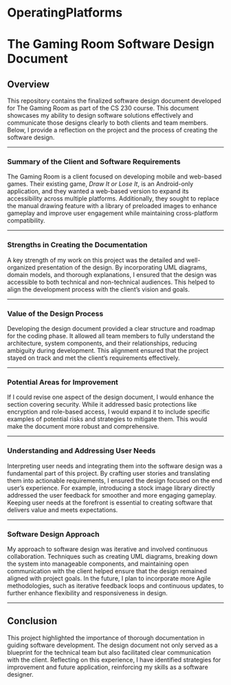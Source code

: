 # OperatingPlatforms

# The Gaming Room Software Design Document

## Overview
This repository contains the finalized software design document developed for The Gaming Room as part of the CS 230 course. This document showcases my ability to design software solutions effectively and communicate those designs clearly to both clients and team members. Below, I provide a reflection on the project and the process of creating the software design.

---

### Summary of the Client and Software Requirements
The Gaming Room is a client focused on developing mobile and web-based games. Their existing game, *Draw It or Lose It*, is an Android-only application, and they wanted a web-based version to expand its accessibility across multiple platforms. Additionally, they sought to replace the manual drawing feature with a library of preloaded images to enhance gameplay and improve user engagement while maintaining cross-platform compatibility.

---

### Strengths in Creating the Documentation
A key strength of my work on this project was the detailed and well-organized presentation of the design. By incorporating UML diagrams, domain models, and thorough explanations, I ensured that the design was accessible to both technical and non-technical audiences. This helped to align the development process with the client’s vision and goals.

---

### Value of the Design Process
Developing the design document provided a clear structure and roadmap for the coding phase. It allowed all team members to fully understand the architecture, system components, and their relationships, reducing ambiguity during development. This alignment ensured that the project stayed on track and met the client’s requirements effectively.

---

### Potential Areas for Improvement
If I could revise one aspect of the design document, I would enhance the section covering security. While it addressed basic protections like encryption and role-based access, I would expand it to include specific examples of potential risks and strategies to mitigate them. This would make the document more robust and comprehensive.

---

### Understanding and Addressing User Needs
Interpreting user needs and integrating them into the software design was a fundamental part of this project. By crafting user stories and translating them into actionable requirements, I ensured the design focused on the end user’s experience. For example, introducing a stock image library directly addressed the user feedback for smoother and more engaging gameplay. Keeping user needs at the forefront is essential to creating software that delivers value and meets expectations.

---

### Software Design Approach
My approach to software design was iterative and involved continuous collaboration. Techniques such as creating UML diagrams, breaking down the system into manageable components, and maintaining open communication with the client helped ensure that the design remained aligned with project goals. In the future, I plan to incorporate more Agile methodologies, such as iterative feedback loops and continuous updates, to further enhance flexibility and responsiveness in design.

---

## Conclusion
This project highlighted the importance of thorough documentation in guiding software development. The design document not only served as a blueprint for the technical team but also facilitated clear communication with the client. Reflecting on this experience, I have identified strategies for improvement and future application, reinforcing my skills as a software designer.
